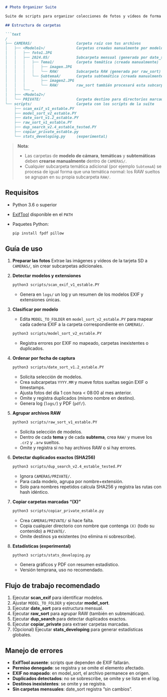 ````markdown
# Photo Organizer Suite

Suite de scripts para organizar colecciones de fotos y vídeos de forma profesional, basándose en modelo de cámara, fecha de captura, archivos RAW y detección de duplicados. Permite crear y mantener una base de datos de medios sin ensayo y error.

## Estructura de carpetas

```text
/
├── CAMERAS/                    Carpeta raíz con tus archivos
│   ├── <Modelo1>/              Carpetas creadas manualmente por modelo de cámara
│   │   ├── foto1.JPG
│   │   ├── 2024.05/            Subcarpeta mensual (generada por date_sort)
│   │   │   ├── Tema1/          Carpeta temática (creada manualmente)
│   │   │   │   ├── imagen.JPG
│   │   │   │   └── RAW/        Subcarpeta RAW (generada por raw_sort)
│   │   │   └── SubtemaA/       Carpeta subtemática (creada manualmente)
│   │   │       ├── imagen2.JPG
│   │   │       └── RAW/        raw_sort también procesará esta subcarpeta
│   │   └── …
│   ├── <Modelo2>/
│   └── PRIVATE/                Carpeta destino para directorios marcados con “(X)”
└── scripts/                    Carpeta con los scripts de la suite
    ├── scan_exif_v1_estable.PY
    ├── model_sort_v2_estable.PY
    ├── date_sort_v1.2_estable.PY
    ├── raw_sort_v1_estable.PY
    ├── dup_search_v2.4_estable_tested.PY
    ├── copiar_private_estable.py
    └── stats_developing.py     (experimental)
````

> **Nota**:
>
> * Las carpetas de **modelo de cámara**, **temáticas** y **subtemáticas** deben **crearse manualmente** dentro de `CAMERAS/`.
> * Cualquier subcarpeta temática adicional (por ejemplo `SubtemaA`) se procesa de igual forma que una temática normal: los RAW sueltos se agrupan en su propia subcarpeta `RAW/`.

## Requisitos

* Python 3.6 o superior
* [ExifTool](https://exiftool.org/) disponible en el `PATH`
* Paquetes Python:

  ```bash
  pip install fpdf pillow
  ```

## Guía de uso

1. **Preparar las fotos**
   Extrae las imágenes y vídeos de la tarjeta SD a `CAMERAS/`, sin crear subcarpetas adicionales.

2. **Detectar modelos y extensiones**

   ```bash
   python3 scripts/scan_exif_v1_estable.PY
   ```

   * Genera en `logs/` un log y un resumen de los modelos EXIF y extensiones únicas.

3. **Clasificar por modelo**

   * Edita `MODEL_TO_FOLDER` en `model_sort_v2_estable.PY` para mapear cada cadena EXIF a la carpeta correspondiente en `CAMERAS/`.

   ```bash
   python3 scripts/model_sort_v2_estable.PY
   ```

   * Registra errores por EXIF no mapeado, carpetas inexistentes o duplicados.

4. **Ordenar por fecha de captura**

   ```bash
   python3 scripts/date_sort_v1.2_estable.PY
   ```

   * Solicita selección de modelos.
   * Crea subcarpetas `YYYY.MM` y mueve fotos sueltas según EXIF o timestamps.
   * Ajusta fotos del día 1 con hora < 08:00 al mes anterior.
   * Omite y registra duplicados (mismo nombre en destino).
   * Genera log (`logs/`) y PDF (`pdf/`).

5. **Agrupar archivos RAW**

   ```bash
   python3 scripts/raw_sort_v1_estable.PY
   ```

   * Solicita selección de modelos.
   * Dentro de cada **tema** y de cada **subtema**, crea `RAW/` y mueve los `.cr2` y `.arw` sueltos.
   * Omite y registra si no hay archivos RAW o si hay errores.

6. **Detectar duplicados exactos (SHA256)**

   ```bash
   python3 scripts/dup_search_v2.4_estable_tested.PY
   ```

   * Ignora `CAMERAS/PRIVATE/`.
   * Para cada modelo, agrupa por nombre+extensión.
   * Solo para nombres repetidos calcula SHA256 y registra las rutas con hash idéntico.

7. **Copiar carpetas marcadas “(X)”**

   ```bash
   python3 scripts/copiar_private_estable.py
   ```

   * Crea `CAMERAS/PRIVATE/` si hace falta.
   * Copia cualquier directorio con nombre que contenga `(X)` (todo su contenido) a `PRIVATE/`.
   * Omite destinos ya existentes (no elimina ni sobrescribe).

8. **Estadísticas (experimental)**

   ```bash
   python3 scripts/stats_developing.py
   ```

   * Genera gráficos y PDF con resumen estadístico.
   * Versión temprana, uso no recomendado.

## Flujo de trabajo recomendado

1. Ejecutar **scan\_exif** para identificar modelos.
2. Ajustar `MODEL_TO_FOLDER` y ejecutar **model\_sort**.
3. Ejecutar **date\_sort** para estructura mensual.
4. Ejecutar **raw\_sort** para agrupar RAW (también en subtemáticas).
5. Ejecutar **dup\_search** para detectar duplicados exactos.
6. Ejecutar **copiar\_private** para extraer carpetas marcadas.
7. (Opcional) Ejecutar **stats\_developing** para generar estadísticas globales.

## Manejo de errores

* **ExifTool ausente**: scripts que dependen de EXIF fallarán.
* **Permiso denegado**: se registra y se omite el elemento afectado.
* **EXIF no mapeado**: en model\_sort, el archivo permanece en origen.
* **Duplicados detectados**: no se sobrescribe, se omite y se lista en el log.
* **Destinos inexistentes**: se omite y se registra.
* **Sin carpetas mensuales**: date\_sort registra “sin cambios”.
